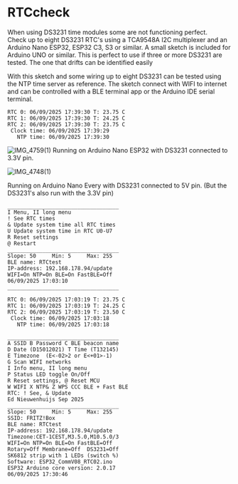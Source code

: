 # RTCcheck
When using DS3231 time modules some are not functioning perfect.  
Check up to eight DS3231 RTC's using a TCA9548A I2C multiplexer and an Arduino Nano ESP32, ESP32 C3, S3 or similar. 
A small sketch is included for Arduino UNO or similar. This is perfect to use if three or more DS3231 are tested. The one that drifts can be identified easily

With this sketch and some wiring up to eight DS3231 can be tested using the NTP time server as reference.
The sketch connect with WIFI to internet and can be controlled with a BLE terminal app or the Arduino IDE serial terminal. 
```
RTC 0: 06/09/2025 17:39:30 T: 23.75 C
RTC 1: 06/09/2025 17:39:30 T: 24.25 C
RTC 2: 06/09/2025 17:39:30 T: 23.75 C
 Clock time: 06/09/2025 17:39:29 
   NTP time: 06/09/2025 17:39:30 
```

![IMG_4759(1)](https://github.com/user-attachments/assets/9259d584-c785-4fab-98e2-f8d25f585b47)
Running on Arduino Nano ESP32 with DS3231 connected to 3.3V pin.

![IMG_4748(1)](https://github.com/user-attachments/assets/eb6db1a6-a77b-453d-bb0d-57268f4ecc56)

Running on Arduino Nano Every with DS3231 connected to 5V pin. (But the DS3231's also run with the 3.3V pin)

```
___________________________________
I Menu, II long menu
! See RTC times
& Update system time all RTC times
U Update system time in RTC U0-U7
R Reset settings
@ Restart
___________________________________
Slope: 50     Min: 5     Max: 255 
BLE name: RTCtest
IP-address: 192.168.178.94/update
WIFI=On NTP=On BLE=On FastBLE=Off
06/09/2025 17:03:10 
___________________________________

RTC 0: 06/09/2025 17:03:19 T: 23.75 C
RTC 1: 06/09/2025 17:03:19 T: 24.25 C
RTC 2: 06/09/2025 17:03:19 T: 23.50 C
 Clock time: 06/09/2025 17:03:18 
   NTP time: 06/09/2025 17:03:18 

___________________________________
A SSID B Password C BLE beacon name
D Date (D15012021) T Time (T132145)
E Timezone  (E<-02>2 or E<+01>-1)
G Scan WIFI networks
I Info menu, II long menu 
P Status LED toggle On/Off
R Reset settings, @ Reset MCU
W WIFI X NTP& Z WPS CCC BLE + Fast BLE
RTC: ! See, & Update
Ed Nieuwenhuijs Sep 2025
___________________________________
Slope: 50     Min: 5     Max: 255 
SSID: FRITZ!Box
BLE name: RTCtest
IP-address: 192.168.178.94/update
Timezone:CET-1CEST,M3.5.0,M10.5.0/3
WIFI=On NTP=On BLE=On FastBLE=Off
Rotary=Off Membrane=Off  DS3231=Off
SK6812 strip with 1 LEDs (switch %)
Software: ESP32_CommV08_RTC02.ino
ESP32 Arduino core version: 2.0.17
06/09/2025 17:30:46 
```
